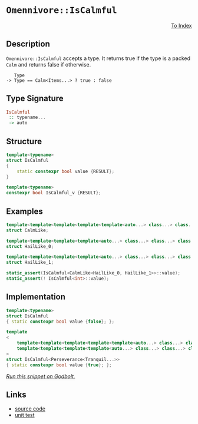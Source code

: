 <!-- Copyright 2024 Feng Mofan
SPDX-License-Identifier: Apache-2.0 -->

# `Omennivore::IsCalmful`

<p style='text-align: right;'><a href="../../../index.md#entity-examinations-1">To Index</a></p>

## Description

`Omennivore::IsCalmful` accepts a type.
It returns true if the type is a packed `Calm` and returns false if otherwise.

<pre><code>   Type
-> Type == Calm&lt;Items...&gt; ? true : false</code></pre>

## Type Signature

```Haskell
IsCalmful
 :: typename...
 -> auto
```

## Structure

```C++
template<typename>
struct IsCalmful
{
    static constexpr bool value {RESULT};
}

template<typename>
constexpr bool IsCalmful_v {RESULT};
```

## Examples

```C++
template<template<template<template<template<auto...> class...> class...> class...> class...>
struct CalmLike;

template<template<template<template<auto...> class...> class...> class...>
struct HailLike_0;

template<template<template<template<auto...> class...> class...> class...>
struct HailLike_1;

static_assert(IsCalmful<CalmLike<HailLike_0, HailLike_1>>::value);
static_assert(! IsCalmful<int>::value);
```

## Implementation

```C++
template<typename>
struct IsCalmful
{ static constexpr bool value {false}; };

template
<
    template<template<template<template<template<auto...> class...> class...> class...> class...> class Perseverance,
    template<template<template<template<auto...> class...> class...> class...> class...Tranquil
>
struct IsCalmful<Perseverance<Tranquil...>>
{ static constexpr bool value {true}; };
```

[*Run this snippet on Godbolt.*](https://godbolt.org/#z:OYLghAFBqd5QCxAYwPYBMCmBRdBLAF1QCcAaPECAMzwBtMA7AQwFtMQByARg9KtQYEAysib0QXACx8BBAKoBnTAAUAHpwAMvAFYTStJg1DIApACYAQuYukl9ZATwDKjdAGFUtAK4sGISVykrgAyeAyYAHI%2BAEaYxBKBAA6oCoRODB7evv5JKWkCoeFRLLHxXIF2mA7pQgRMxASZPn4Btpj2jgK19QSFkTFxCbZ1DU3ZrQojvWH9JYPlAJS2qF7EyOwcBJgsiQZbJgDMbgQAnomMrJiH2CYaAIKTxF4OANQAkgpuYixUXrS3dxMAHYLC9JkxHMgXmgGJNMKpEsQXtFUJ4XgA3MReTAvYEWKhiJTAgAih1BJLJAIBWx2eyu90ObgBLxZLxpuwhVyO7LpjJ5nL52w5%2B25Qt5RyYXiIADpZddoQYFApZdL5chFcq5QdsAqmEqVWqNQbtbqlS9lHElOi4oZ1qRmaz%2BSLjmKBaLaW6XR7nZKZVqdeq9ZrVSbA/r/abg4agyqACrEQwARy8dCp2oBj2eBHen2%2Bv3%2BRwtxCtNoY60Z8aTKdoxpu6YZILBdUh0IEcIRSJRaMx3hxeIITyuQNJB3Jw8pDPuAHoAFRz%2BcLxdTgGz%2BcvWOYSYKF4L5fTxcH3dU%2B5Orle4Vn0%2BC72X10%2BqWoWuRp9hqOho0R1%2B1jMDrMvL60CwoQANZclYk53Fe7oXteMHQeKXwPi%2BH4hgGKHRuGqE/k8rwABJMHQIGYAA%2BhoE6Aied63jesEIVBiF%2Bqhz6fuh74xv62F/vhhF4KBxFcORP4QngyDEUGcQEBAHwAT8fyMjJRGMtxtBEaRpAvMpqkCem2ogCAPbYgs5HgpCYlKhJEBgGAOYyfmjJhAQ1x6QZmBGaOHBLLQnAAKy8H4HBaKQqCcEyljWGCKxrH2ZgHDwpAEJoHlLMBIDeWY0pAmYkgABzZd5GgAJxpRoABs2UHPonCSLwLASBoGikP5gXBRwvAKCADUJQFHmkHAsAwIgIArAQiRSuQlBoDsdBxBElycKo2UlQAtCVkgvMAyBQlI0pmLwmD4EQxB4Ogej8IIIhiOwUgyIIigqOo3WkLogQAO4JoknA8J5Pl%2BYlQWcAA8lKo3ZqgVAvAty2retm0vNtZgvBAHhTfQSLmLFCy8F1WhLBASCTYk01kBQEAE0TIDAFIZh8HQWzFpQ0R/dEYT1Ccn28MzzDECcAPRNoVRdXFk1sIIAMMLQbOPVg0ReMAAG0O13C8FgLCGMA4hS3gxAC3g1qK4F8JVFKGxxQ57R/bQeDRAm3MeFgf0DngtVK6Q1rECiSjEtsauW0YiVLFQBjAAoABqeCYC9APnP5cVncIojiNdcd3Wof3PfoasoNY1j6Fb7WQEsqCJJ0sKcEtkzoIcxKmGFlhmM1btHVg%2BcQEslTVM4ECuGMfiBCEMzFKUejJKkJc98PeQl30g/zG0HQ1FM48VO0OtdFM08DGUww9Ev28NBvcxlG3kXrBI30cL5jV/S1EOLSta0bVtkg7YjuCECQuIxVwmPxf7SwIJgJgWB4it1IClSQBxpQFQOECSQGhJBZRKvVbyJUCqVQ4NVUgtVYrShKlwMqBVsr4O8gEby0CSpX0ei1NqHVf7dVxgNPGQ1gZjRJmTVGs02CcHqCwdEQIlpMF1EYOGBVpRcGlAbA6JBjqnVkBdRO0hk5KFTo9XQ1M3pMA%2Bkrc%2Bl8mq8BakDEaUoXhgxeDwvhAihHABEWIiRiNkaE1Rp/A4Zgf7Yx6kw9hcRxqk1QCjQY5j%2BGBiMFwAqXAGo0FoHTdqEBGaPU5qzdmpAEnc15vzBwSThaMAIGLCWf1pay3lorOKKsfYbECvgbW1Q9Z/UNsgY2SSzZeUepba2rM7blKxkdZ2cU3Ye0wF7VWRhfagHoXwIOodw6R2jkkuO8irqKNkCnB6gU1EZz9jXKwlhc7RBboXYu6RFblwIJXA41ds51wbnEJum54BtxXh3PwXcGDuE8M0PQ/ciibwnqPdIu8R75AYAfIey955rx3m87IoLV4MG6PvAe3yKiL0hb3Pe0wvmHzPssVYp9v7oN0dfTgZjiC8P4YI4J1jQm2I0K/KRaMv5uL/qQABQDBigOaZg7Boj4FAjIUCIEBwEGSFWoEPR/1Wq2Foe4hh8AmHDRBj4rxxBOEbB4dDFgCh0RQnRFSukkw9p0pkYEOZCcFk3XkMolZOgQAVQ0Vor6%2BLfpUMBiw0G4M1VrQ1VqjEurOSTHsX4xxcRnEHEZWMzxgaiaKsjajfSyBEiJGIjqgqxE9UEDEiS1aNMomWgZkzFm3MkkpJ5nzAWmS/EixyeLSWFTMAyzlmIBWSTSnDM6aQSpOsamPTqQ0l2TSLZWxticDpDtulJL6SkAZ3thlhFGTjcZTBg5hwjlHRgsy5GmokIs26lq042vWcYC5NhWl7KCgctsnApwVyzrXCw9d9GN2Orcguc8YUuBebvT5swQWkABWPFFPzAXAtnu3EucLGgAehY88DwGt7glGJBtFsGsUKBPldHRTrmpEo9S8L12rfVbH9RAN%2Bh1nHfyxkyllwDKDn05SAMwoiDgHG8vlAI9UmNAjKpQrDEr2qdSZeAoEO1eXlEkAVHl0CuBAnQQcTD%2BjOAUfoefXa3H5MSulUsN2qRnCSCAA%3D)

## Links

- [source code](../../../../conceptrodon/omennivore/is_calmful.hpp)
- [unit test](../../../../tests/unit/metafunctions/omennivore/is_calmful.test.hpp)
